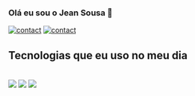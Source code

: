 

### Olá eu sou o Jean Sousa 👋

[![contact](https://img.shields.io/badge/WhatsApp-25D366?style=for-the-badge&logo=whatsapp&logoColor=white)](https://api.whatsapp.com/send/?phone=5581996897520&text&type=phone_number&app_absent=0)
[![contact](https://img.shields.io/badge/LinkedIn-0077B5?style=for-the-badge&logo=linkedin&logoColor=white)](https://www.linkedin.com/in/jean-sousa-de-almeida-b43b63257/)

## Tecnologias que eu uso no meu dia

<div style="display: inline_block"><br/>
 <img align="center" alt"html5" src=https://img.shields.io/badge/HTML5-E34F26?style=for-the-badge&logo=html5&logoColor=white>
 <img align="center" alt"css3" src=https://img.shields.io/badge/CSS3-1572B6?style=for-the-badge&logo=css3&logoColor=white>
 <img align="center" alt"js" src=https://img.shields.io/badge/JavaScript-323330?style=for-the-badge&logo=javascript&logoColor=F7DF1E>
 
</div>
